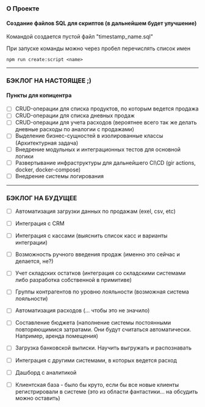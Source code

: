 ### О Проекте
#### Создание файлов SQL для скриптов (в дальнейшем будет улучшение)
Командой создается пустой файл "timestamp_name.sql"

При запуске команды можно через пробел перечислять список имен
```
npm run create:script <name>
```

***

### БЭКЛОГ НА НАСТОЯЩЕЕ ;)
#### Пункты для копицентра
- [ ] CRUD-операции для списка продуктов, по которым ведется продажа
- [ ] CRUD-операции для списка дневных продаж
- [ ] CRUD-операции для учета расходов (вероятнее всего так же делать дневные расходы по аналогии с продажами)
- [ ] Выделение бизнес-сущностей в изолированные классы (Архитектурная задача)
- [ ] Внедрение модульных и интеграционных тестов для основной логики
- [ ] Развертывание инфраструктуры для дальнейшего CI\CD (gir actions, docker, docker-compose)
- [ ] Внедрение системы логирования

***

### БЭКЛОГ НА БУДУЩЕЕ
- [ ] Автоматизация загрузки данных по продажам (exel, csv, etc)
- [ ] Интеграция с CRM
- [ ] Интеграция с кассами (выяснить список касс и варианты интеграции)
- [ ] Возможность ручного введения продаж (именно это сейчас и делается, не?)
- [ ] Учет складских остатков (интеграция со складскими системами либо разработка собственной в примитиве)
- [ ] Группы контрагентов по уровню лояльности (возможная система лояльности)
- [ ] Автоматизация расходов (... чтобы это не значило)
- [ ] Составление бюджета (наполнение системы постоянными повторяющимися затратами. Они будут считаться автоматически. Например, аренда помещения)
- [ ] Загрузка банковской выписки. Научить выгружать и распознавать
- [ ] Интеграция с другими системами, в которых ведется расход
- [ ]  Дашборд с аналитикой
- [ ] Клиентская база - было бы круто, если бы все новые клиенты регистрировали в системе (это из области фантастики... на обсудить можно оставить)



